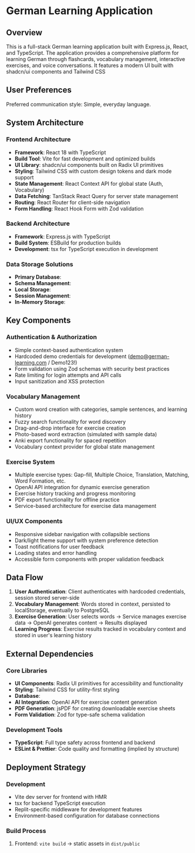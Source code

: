 # German Learning Application

## Overview

This is a full-stack German learning application built with Express.js, React, and TypeScript. The application provides a comprehensive platform for learning German through flashcards, vocabulary management, interactive exercises, and voice conversations. It features a modern UI built with shadcn/ui components and Tailwind CSS

## User Preferences

Preferred communication style: Simple, everyday language.

## System Architecture

### Frontend Architecture

- **Framework**: React 18 with TypeScript
- **Build Tool**: Vite for fast development and optimized builds
- **UI Library**: shadcn/ui components built on Radix UI primitives
- **Styling**: Tailwind CSS with custom design tokens and dark mode support
- **State Management**: React Context API for global state (Auth, Vocabulary)
- **Data Fetching**: TanStack React Query for server state management
- **Routing**: React Router for client-side navigation
- **Form Handling**: React Hook Form with Zod validation

### Backend Architecture

- **Framework**: Express.js with TypeScript
- **Build System**: ESBuild for production builds
- **Development**: tsx for TypeScript execution in development

### Data Storage Solutions

- **Primary Database**:
- **Schema Management**:
- **Local Storage**:
- **Session Management**:
- **In-Memory Storage**:

## Key Components

### Authentication & Authorization

- Simple context-based authentication system
- Hardcoded demo credentials for development (demo@german-learning.com / Demo123!)
- Form validation using Zod schemas with security best practices
- Rate limiting for login attempts and API calls
- Input sanitization and XSS protection

### Vocabulary Management

- Custom word creation with categories, sample sentences, and learning history
- Fuzzy search functionality for word discovery
- Drag-and-drop interface for exercise creation
- Photo-based word extraction (simulated with sample data)
- Anki export functionality for spaced repetition
- Vocabulary context provider for global state management

### Exercise System

- Multiple exercise types: Gap-fill, Multiple Choice, Translation, Matching, Word Formation, etc.
- OpenAI API integration for dynamic exercise generation
- Exercise history tracking and progress monitoring
- PDF export functionality for offline practice
- Service-based architecture for exercise data management

### UI/UX Components

- Responsive sidebar navigation with collapsible sections
- Dark/light theme support with system preference detection
- Toast notifications for user feedback
- Loading states and error handling
- Accessible form components with proper validation feedback

## Data Flow

1. **User Authentication**: Client authenticates with hardcoded credentials, session stored server-side
2. **Vocabulary Management**: Words stored in context, persisted to localStorage, eventually to PostgreSQL
3. **Exercise Generation**: User selects words → Service manages exercise data → OpenAI generates content → Results displayed
4. **Learning Progress**: Exercise results tracked in vocabulary context and stored in user's learning history

## External Dependencies

### Core Libraries

- **UI Components**: Radix UI primitives for accessibility and functionality
- **Styling**: Tailwind CSS for utility-first styling
- **Database**:
- **AI Integration**: OpenAI API for exercise content generation
- **PDF Generation**: jsPDF for creating downloadable exercise sheets
- **Form Validation**: Zod for type-safe schema validation

### Development Tools

- **TypeScript**: Full type safety across frontend and backend
- **ESLint & Prettier**: Code quality and formatting (implied by structure)

## Deployment Strategy

### Development

- Vite dev server for frontend with HMR
- tsx for backend TypeScript execution
- Replit-specific middleware for development features
- Environment-based configuration for database connections

### Build Process

1. Frontend: `vite build` → static assets in `dist/public`
